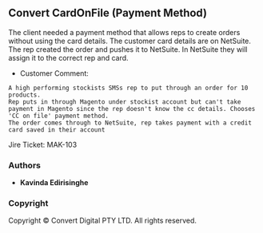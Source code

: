 ## Convert CardOnFile (Payment Method)

The client needed a payment method that allows reps to create orders without using the card details.
The customer card details are on NetSuite. The rep created the order and pushes it to NetSuite.
In NetSuite they will assign it to the correct rep and card.

* Customer Comment: 
```
A high performing stockists SMSs rep to put through an order for 10 products.
Rep puts in through Magento under stockist account but can't take payment in Magento since the rep doesn't know the cc details. Chooses 'CC on file' payment method.                
The order comes through to NetSuite, rep takes payment with a credit card saved in their account
```
Jire Ticket: MAK-103

### Authors

* **Kavinda Edirisinghe**

### Copyright

Copyright © Convert Digital PTY LTD. All rights reserved.
